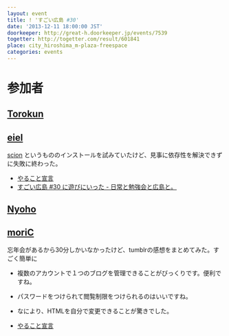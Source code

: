 ```yaml
---
layout: event
title: ! 'すごい広島 #30'
date: '2013-12-11 18:00:00 JST'
doorkeeper: http://great-h.doorkeeper.jp/events/7539
togetter: http://togetter.com/result/601841
place: city_hiroshima_m-plaza-freespace
categories: events
---
```


# 参加者


## [Torokun](https://github.com/Torokun)


## [eiel](https://github.com/eiel)

[scion](https://github.com/nominolo/scion) というもののインストールを試みていたけど、見事に依存性を解決できずに失敗に終わった。

* [やること宣言](https://github.com/great-h/great-h.github.io/issues/460)
* [すごい広島 #30 に遊びにいった - 日常と勉強会と広島と。](http://eielh-life.tumblr.com/post/69701799730/30)

## [Nyoho](https://github.com/Nyoho)


## [moriC](https://github.com/moriC)

忘年会があるから30分しかいなかったけど、tumblrの感想をまとめてみた。すごく簡単に
* 複数のアカウントで１つのブログを管理できることがびっくりです。便利ですね。
* パスワードをつけられて閲覧制限をつけられるのはいいですね。
* なにより、HTMLを自分で変更できることが驚きでした。

* [やること宣言](https://github.com/great-h/great-h.github.io/issues/461)

